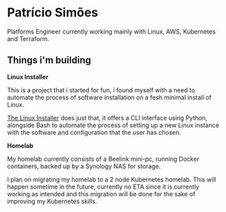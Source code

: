 # Patrício Simões

Platforms Engineer currently working mainly with Linux, AWS, Kubernetes and Terraform.

## Things i'm building

**Linux Installer**

This is a project that i started for fun, i found myself with a need to automate the process of software installation on a fesh minimal install of Linux. 

[The Linux Installer](https://github.com/Patricio-Simoes/linux-installer) does just that, it offers a CLI interface using Python, alongside Bash to automate the process of setting up a new Linux instance with the software and configuration that the user has chosen.

**Homelab**

My homelab currently consists of a Beelink mini-pc, running Docker containers, backed up by a Synology NAS for storage.

I plan on migrating my homelab to a 2 node Kubernetes homelab. This will happen sometime in the future, currently no ETA since it is currently working as intended and this migration will be done for the sake of improving my Kubernetes skills.

